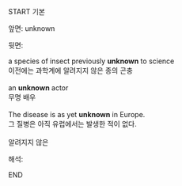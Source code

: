 START
기본

앞면:
unknown


뒷면:
<div>a species of insect previously <b>unknown</b> to science </div><div>이전에는 과학계에 알려지지 않은 종의 곤충</div><div><br></div><div><div>an <b>unknown</b> actor </div><div>무명 배우</div></div><div><br></div><div><div>The disease is as yet <b>unknown</b> in Europe. </div><div>그 질병은 아직 유럽에서는 발생한 적이 없다.</div></div><div><br></div><div>알려지지 않은</div>


해석:
<!--ID: 1746614454907-->
END